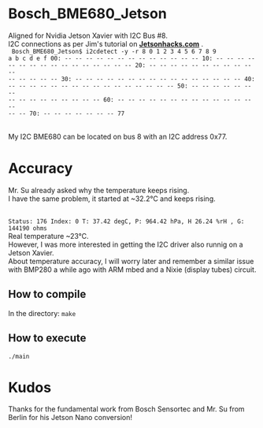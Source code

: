 # Bosch_BME680_Jetson

Aligned for Nvidia Jetson Xavier with I2C Bus #8.<br>
I2C connections as per Jim's tutorial on **[Jetsonhacks.com](https://jetsonhacks.com/2018/10/23/i2c-nvidia-jetson-agx-xavier-developer-kit/)** .
<br>
<code>
Bosch_BME680_Jetson$ i2cdetect -y -r 8
     0  1  2  3  4  5  6  7  8  9  a  b  c  d  e  f
00:          -- -- -- -- -- -- -- -- -- -- -- -- -- 
10: -- -- -- -- -- -- -- -- -- -- -- -- -- -- -- -- 
20: -- -- -- -- -- -- -- -- -- -- -- -- -- -- -- -- 
30: -- -- -- -- -- -- -- -- -- -- -- -- -- -- -- -- 
40: -- -- -- -- -- -- -- -- -- -- -- -- -- -- -- -- 
50: -- -- -- -- -- -- -- -- -- -- -- -- -- -- -- -- 
60: -- -- -- -- -- -- -- -- -- -- -- -- -- -- -- -- 
70: -- -- -- -- -- -- -- 77  
</code>
<br>
My I2C BME680 can be located on bus 8 with an I2C address 0x77.


# Accuracy

Mr. Su already asked why the temperature keeps rising.<br>
I have the same problem, it started at ~32.2°C and keeps rising.<br>
<br>
<code>
Status: 176 Index: 0 T: 37.42 degC, P: 964.42 hPa, H 26.24 %rH , G: 144190 ohms
</code>
<br>
Real temperature ~23°C.<br>
However, I was more interested in getting the I2C driver also runnig on a Jetson Xavier.<br>
About temperature accuracy, I will worry later and remember a similar issue with BMP280 a while ago with ARM mbed and a Nixie (display tubes) circuit.

How to compile
---

In the directory:
`make`

How to execute
---

`./main`

# Kudos

Thanks for the fundamental work from Bosch Sensortec and Mr. Su from Berlin for his Jetson Nano conversion!

